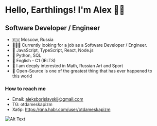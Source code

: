 # Hello, Earthlings! I'm Alex 🥷🏻
## Software Developer / Engineer 

- 🇷🇺 Moscow, Russia
- 👨🏻‍💻 Currently looking for a job as a Software Developer / Engineer.
- 💞️ JavaScript, TypeScript, React, Node.js
- 🦊 Python, SQL
- 🏴󠁧󠁢󠁥󠁮󠁧󠁿 English - C1 (IELTS)
- 🦦 I am deeply interested in Math, Russian Art and Sport
- 🌲 Open-Source is one of the greatest thing that has ever happened to this world

### How to reach me 

- Email: aleksborislavskij@gmail.com
- TG: otdameskapizm
- Хабр: https://qna.habr.com/user/otdameskapizm

![Alt Text](https://media.giphy.com/media/6heBQSjt2IoA8/giphy.gif)

<!---
Saimon398/Saimon398 is a ✨ special ✨ repository because its `README.md` (this file) appears on your GitHub profile.
You can click the Preview link to take a look at your changes.
--->
